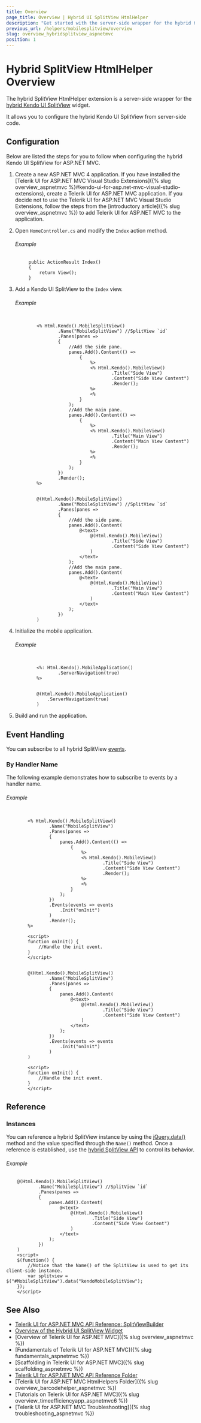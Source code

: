 ```yaml
---
title: Overview
page_title: Overview | Hybrid UI SplitView HtmlHelper
description: "Get started with the server-side wrapper for the hybrid Kendo UI SplitView widget for ASP.NET MVC."
previous_url: /helpers/mobilesplitview/overview
slug: overview_hybridsplitview_aspnetmvc
position: 1
---
```


# Hybrid SplitView HtmlHelper Overview

The hybrid SplitView HtmlHelper extension is a server-side wrapper for the [hybrid Kendo UI SplitView](http://demos.telerik.com/kendo-ui/m/index#splitview/index) widget.

It allows you to configure the hybrid Kendo UI SplitView from server-side code.

## Configuration

Below are listed the steps for you to follow when configuring the hybrid Kendo UI SplitView for ASP.NET MVC.

1. Create a new ASP.NET MVC 4 application. If you have installed the [Telerik UI for ASP.NET MVC Visual Studio Extensions]({% slug overview_aspnetmvc %}#kendo-ui-for-asp.net-mvc-visual-studio-extensions), create a Telerik UI for ASP.NET MVC application. If you decide not to use the Telerik UI for ASP.NET MVC Visual Studio Extensions, follow the steps from the [introductory article]({% slug overview_aspnetmvc %}) to add Telerik UI for ASP.NET MVC to the application.

1. Open `HomeController.cs` and modify the `Index` action method.

    ###### Example

            public ActionResult Index()
            {
                return View();
            }

1. Add a Kendo UI SplitView to the `Index` view.

    ###### Example

    ```tab-ASPX

            <% Html.Kendo().MobileSplitView()
                    .Name("MobileSplitView") //SplitView `id`
                    .Panes(panes =>
                    {
                        //Add the side pane.
                        panes.Add().Content(() =>
                            {
                                %>
                                <% Html.Kendo().MobileView()
                                        .Title("Side View")
                                        .Content("Side View Content")
                                        .Render();
                                %>
                                <%
                            }
                        );
                        //Add the main pane.
                        panes.Add().Content(() =>
                            {
                                %>
                                <% Html.Kendo().MobileView()
                                        .Title("Main View")
                                        .Content("Main View Content")
                                        .Render();
                                %>
                                <%
                            }
                        );
                    })
                    .Render();
            %>
    ```
    ```tab-Razor

            @(Html.Kendo().MobileSplitView()
                    .Name("MobileSplitView") //SplitView `id`
                    .Panes(panes =>
                    {
                        //Add the side pane.
                        panes.Add().Content(
                            @<text>
                                @(Html.Kendo().MobileView()
                                        .Title("Side View")
                                        .Content("Side View Content")
                                )
                            </text>
                        );
                        //Add the main pane.
                        panes.Add().Content(
                            @<text>
                                @(Html.Kendo().MobileView()
                                        .Title("Main View")
                                        .Content("Main View Content")
                                )
                            </text>
                        );
                    })
            )
    ```

1. Initialize the mobile application.

    ###### Example

    ```tab-ASPX

            <%: Html.Kendo().MobileApplication()
                    .ServerNavigation(true)
            %>
    ```
    ```tab-Razor

            @(Html.Kendo().MobileApplication()
                .ServerNavigation(true)
            )
    ```

1. Build and run the application.

## Event Handling

You can subscribe to all hybrid SplitView [events](../http://docs.telerik.com/kendo-ui/api/javascript/mobile/ui/splitview#events).

### By Handler Name

The following example demonstrates how to subscribe to events by a handler name.

###### Example

```tab-ASPX

        <% Html.Kendo().MobileSplitView()
                .Name("MobileSplitView")
                .Panes(panes =>
                {
                    panes.Add().Content(() =>
                        {
                            %>
                            <% Html.Kendo().MobileView()
                                    .Title("Side View")
                                    .Content("Side View Content")
                                    .Render();
                            %>
                            <%
                        }
                    );
                })
                .Events(events => events
                    .Init("onInit")
                )
                .Render();
        %>

        <script>
        function onInit() {
            //Handle the init event.
        }
        </script>
```
```tab-Razor

        @(Html.Kendo().MobileSplitView()
                .Name("MobileSplitView")
                .Panes(panes =>
                {
                    panes.Add().Content(
                        @<text>
                            @(Html.Kendo().MobileView()
                                    .Title("Side View")
                                    .Content("Side View Content")
                            )
                        </text>
                    );
                })
                .Events(events => events
                    .Init("onInit")
                )
        )

        <script>
        function onInit() {
            //Handle the init event.
        }
        </script>
```

## Reference

### Instances

You can reference a hybrid SplitView instance by using the [jQuery.data()](http://api.jquery.com/jQuery.data/) method and the value specified through the `Name()` method. Once a reference is established, use the [hybrid SplitView API](../http://docs.telerik.com/kendo-ui/api/javascript/mobile/ui/splitview#methods) to control its behavior.

###### Example

        @(Html.Kendo().MobileSplitView()
                .Name("MobileSplitView") //SplitView `id`
                .Panes(panes =>
                {
                    panes.Add().Content(
                        @<text>
                            @(Html.Kendo().MobileView()
                                    .Title("Side View")
                                    .Content("Side View Content")
                            )
                        </text>
                    );
                })
        )
        <script>
        $(function() {
            //Notice that the Name() of the SplitView is used to get its client-side instance.
            var splitview = $("#MobileSplitView").data("kendoMobileSplitView");
        });
        </script>

## See Also

* [Telerik UI for ASP.NET MVC API Reference: SplitViewBuilder](http://docs.telerik.com/aspnet-mvc/api/Kendo.Mvc.UI.Fluent/MobileSplitViewBuilder)
* [Overview of the Hybrid UI SplitView Widget](http://docs.telerik.com/kendo-ui/controls/hybrid/splitview/splitview)
* [Overview of Telerik UI for ASP.NET MVC]({% slug overview_aspnetmvc %})
* [Fundamentals of Telerik UI for ASP.NET MVC]({% slug fundamentals_aspnetmvc %})
* [Scaffolding in Telerik UI for ASP.NET MVC]({% slug scaffolding_aspnetmvc %})
* [Telerik UI for ASP.NET MVC API Reference Folder](/api/Kendo.Mvc/AggregateFunction)
* [Telerik UI for ASP.NET MVC HtmlHelpers Folder]({% slug overview_barcodehelper_aspnetmvc %})
* [Tutorials on Telerik UI for ASP.NET MVC]({% slug overview_timeefficiencyapp_aspnetmvc6 %})
* [Telerik UI for ASP.NET MVC Troubleshooting]({% slug troubleshooting_aspnetmvc %})

